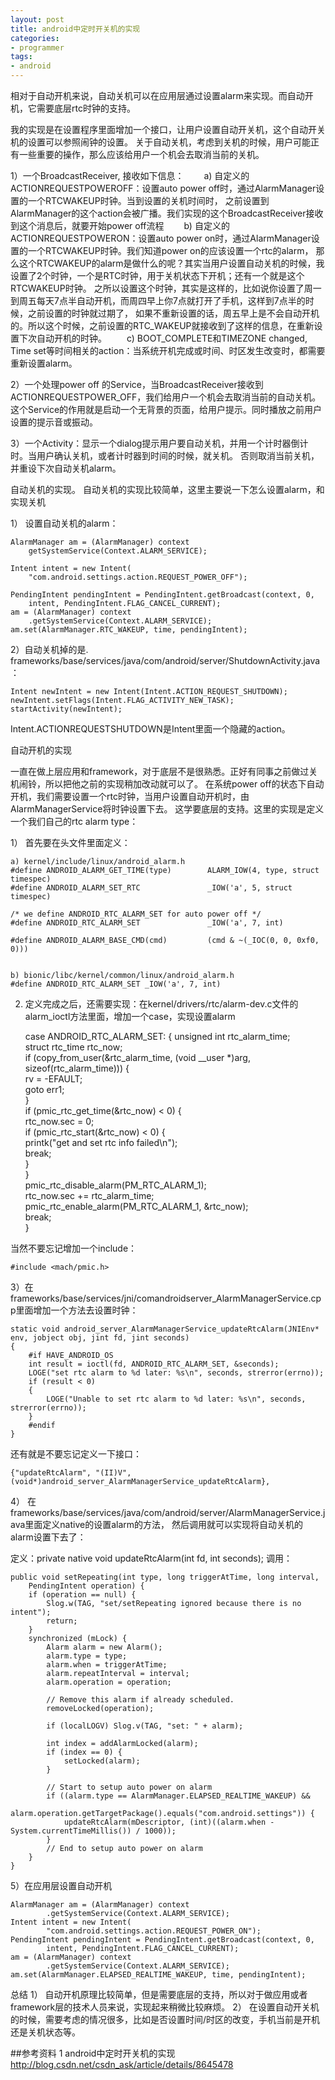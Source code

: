 ```yaml
---
layout: post
title: android中定时开关机的实现
categories:
- programmer
tags:
- android
---
```




相对于自动开机来说，自动关机可以在应用层通过设置alarm来实现。而自动开机，它需要底层rtc时钟的支持。

我的实现是在设置程序里面增加一个接口，让用户设置自动开关机，这个自动开关机的设置可以参照闹钟的设置。
关于自动关机，考虑到关机的时候，用户可能正有一些重要的操作，那么应该给用户一个机会去取消当前的关机。

1）一个BroadcastReceiver, 接收如下信息：
　　a) 自定义的ACTIONREQUESTPOWEROFF：设置auto power off时，通过AlarmManager设置的一个RTCWAKEUP时钟。当到设置的关机时间时，
之前设置到AlarmManager的这个action会被广播。我们实现的这个BroadcastReceiver接收到这个消息后，就要开始power off流程
　　b) 自定义的ACTIONREQUESTPOWERON：设置auto power on时，通过AlarmManager设置的一个RTCWAKEUP时钟。我们知道power on的应该设置一个rtc的alarm，
那么这个RTCWAKEUP的alarm是做什么的呢？其实当用户设置自动关机的时候，我设置了2个时钟，一个是RTC时钟，用于关机状态下开机；还有一个就是这个RTCWAKEUP时钟。
之所以设置这个时钟，其实是这样的，比如说你设置了周一到周五每天7点半自动开机，而周四早上你7点就打开了手机，这样到7点半的时候，之前设置的时钟就过期了，
如果不重新设置的话，周五早上是不会自动开机的。所以这个时候，之前设置的RTC_WAKEUP就接收到了这样的信息，在重新设置下次自动开机的时钟。
　　c) BOOT_COMPLETE和TIMEZONE changed, Time set等时间相关的action：当系统开机完成或时间、时区发生改变时，都需要重新设置alarm。

2）一个处理power off 的Service，当BroadcastReceiver接收到ACTIONREQUESTPOWER_OFF，我们给用户一个机会去取消当前的自动关机。
这个Service的作用就是启动一个无背景的页面，给用户提示。同时播放之前用户设置的提示音或振动。

3）一个Activity：显示一个dialog提示用户要自动关机，并用一个计时器倒计时。当用户确认关机，或者计时器到时间的时候，就关机。
否则取消当前关机，并重设下次自动关机alarm。


自动关机的实现。
自动关机的实现比较简单，这里主要说一下怎么设置alarm，和实现关机

1） 设置自动关机的alarm：

	AlarmManager am = (AlarmManager) context
		getSystemService(Context.ALARM_SERVICE);
  
	Intent intent = new Intent(
		"com.android.settings.action.REQUEST_POWER_OFF"); 
  
	PendingIntent pendingIntent = PendingIntent.getBroadcast(context, 0,
		intent, PendingIntent.FLAG_CANCEL_CURRENT); 
	am = (AlarmManager) context
		.getSystemService(Context.ALARM_SERVICE);
	am.set(AlarmManager.RTC_WAKEUP, time, pendingIntent);


2）自动关机掉的是.
frameworks/base/services/java/com/android/server/ShutdownActivity.java：

	Intent newIntent = new Intent(Intent.ACTION_REQUEST_SHUTDOWN);
    newIntent.setFlags(Intent.FLAG_ACTIVITY_NEW_TASK);
    startActivity(newIntent);

Intent.ACTIONREQUESTSHUTDOWN是Intent里面一个隐藏的action。


自动开机的实现

一直在做上层应用和framework，对于底层不是很熟悉。正好有同事之前做过关机闹铃，所以把他之前的实现稍加改动就可以了。
在系统power off的状态下自动开机，我们需要设置一个rtc时钟，当用户设置自动开机时，由AlarmManagerService将时钟设置下去。
这学要底层的支持。这里的实现是定义一个我们自己的rtc alarm type：

1） 首先要在头文件里面定义：

	a) kernel/include/linux/android_alarm.h
	#define ANDROID_ALARM_GET_TIME(type)        ALARM_IOW(4, type, struct timespec)
	#define ANDROID_ALARM_SET_RTC               _IOW('a', 5, struct timespec)
  
	/* we define ANDROID_RTC_ALARM_SET for auto power off */ 
	#define ANDROID_RTC_ALARM_SET               _IOW('a', 7, int)
	  
	#define ANDROID_ALARM_BASE_CMD(cmd)         (cmd & ~(_IOC(0, 0, 0xf0, 0)))

	
	b) bionic/libc/kernel/common/linux/android_alarm.h
	#define ANDROID_RTC_ALARM_SET _IOW('a', 7, int)

2) 定义完成之后，还需要实现：在kernel/drivers/rtc/alarm-dev.c文件的alarm_ioctl方法里面，增加一个case，实现设置alarm

	case ANDROID_RTC_ALARM_SET:
    {
		unsigned int rtc_alarm_time;  
        struct rtc_time rtc_now;  
        if (copy_from_user(&rtc_alarm_time, (void __user *)arg,  
            sizeof(rtc_alarm_time))) {  
            rv = -EFAULT;  
            goto err1;  
        }  
        if (pmic_rtc_get_time(&rtc_now) < 0) {  
            rtc_now.sec = 0;  
            if (pmic_rtc_start(&rtc_now) < 0) {  
                printk("get and set rtc info failed\n");  
                break;  
            }  
        }  
        pmic_rtc_disable_alarm(PM_RTC_ALARM_1);  
        rtc_now.sec += rtc_alarm_time;  
        pmic_rtc_enable_alarm(PM_RTC_ALARM_1, &rtc_now);  
        break;  
    }

当然不要忘记增加一个include：

	#include <mach/pmic.h>

3）在frameworks/base/services/jni/comandroidserver_AlarmManagerService.cpp里面增加一个方法去设置时钟：

	static void android_server_AlarmManagerService_updateRtcAlarm(JNIEnv* env, jobject obj, jint fd, jint seconds)
	{
		#if HAVE_ANDROID_OS
    	int result = ioctl(fd, ANDROID_RTC_ALARM_SET, &seconds);
    	LOGE("set rtc alarm to %d later: %s\n", seconds, strerror(errno));
    	if (result < 0)
    	{
    	    LOGE("Unable to set rtc alarm to %d later: %s\n", seconds, strerror(errno));
    	}
		#endif
	}

还有就是不要忘记定义一下接口：

	{"updateRtcAlarm", "(II)V", (void*)android_server_AlarmManagerService_updateRtcAlarm}, 


4） 在frameworks/base/services/java/com/android/server/AlarmManagerService.java里面定义native的设置alarm的方法，
然后调用就可以实现将自动关机的alarm设置下去了：

定义：private native void updateRtcAlarm(int fd, int seconds);
调用：

	public void setRepeating(int type, long triggerAtTime, long interval, 
		PendingIntent operation) {  
		if (operation == null) {
		    Slog.w(TAG, "set/setRepeating ignored because there is no intent");
		    return;
		}  
		synchronized (mLock) {  
		    Alarm alarm = new Alarm();
		    alarm.type = type;
		    alarm.when = triggerAtTime;
		    alarm.repeatInterval = interval;
		    alarm.operation = operation;
	  
		    // Remove this alarm if already scheduled.
		    removeLocked(operation);
	  
		    if (localLOGV) Slog.v(TAG, "set: " + alarm);
	  
		    int index = addAlarmLocked(alarm);
		    if (index == 0) {
		        setLocked(alarm);
		    }
	  
		    // Start to setup auto power on alarm
		    if ((alarm.type == AlarmManager.ELAPSED_REALTIME_WAKEUP) && 
		                        alarm.operation.getTargetPackage().equals("com.android.settings")) {
		        updateRtcAlarm(mDescriptor, (int)((alarm.when - System.currentTimeMillis()) / 1000));
		    }
		    // End to setup auto power on alarm
		}  
	}


5）在应用层设置自动开机

	AlarmManager am = (AlarmManager) context
            .getSystemService(Context.ALARM_SERVICE);  
    Intent intent = new Intent(
            "com.android.settings.action.REQUEST_POWER_ON");  
    PendingIntent pendingIntent = PendingIntent.getBroadcast(context, 0,
            intent, PendingIntent.FLAG_CANCEL_CURRENT);  
    am = (AlarmManager) context
            .getSystemService(Context.ALARM_SERVICE);  
    am.set(AlarmManager.ELAPSED_REALTIME_WAKEUP, time, pendingIntent);


总结
1） 自动开机原理比较简单，但是需要底层的支持，所以对于做应用或者framework层的技术人员来说，实现起来稍微比较麻烦。
2） 在设置自动开关机的时候，需要考虑的情况很多，比如是否设置时间/时区的改变，手机当前是开机还是关机状态等。


##参考资料
1	android中定时开关机的实现	
	http://blog.csdn.net/csdn_ask/article/details/8645478	








